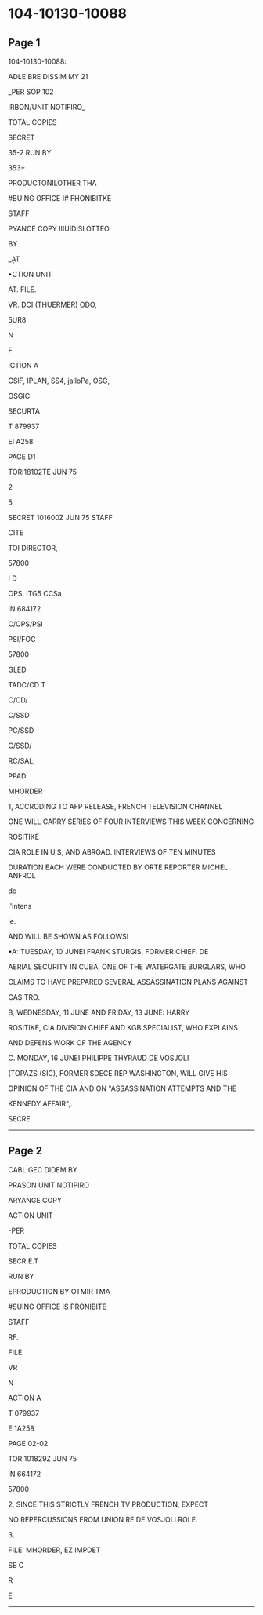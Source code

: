 # 104-10130-10088

## Page 1

104-10130-10088:

ADLE BRE DISSIM MY 21

_PER SOP 102

IRBON/UNIT NOTIFIRO_

TOTAL COPIES

SECRET

35-2 RUN BY

353÷

PRODUCTONILOTHER THA

#BUING OFFICE I# FHONIBITKE

STAFF

PYANCE COPY IIIUIDISLOTTEO

BY

_ẠT

•CTION UNIT

AT. FILE.

VR. DCI (THUERMER) ODO,

5UR8

N

F

ICTION A

CSlF, IPLAN, SS4, jaIloPa, OSG,

OSGIC

SECURTA

T 879937

El A258.

PAGE D1

TORI18102TE JUN 75

2

5

SECRET 101600Z JUN 75 STAFF

CITE

TOI DIRECTOR,

57800

I D

OPS. ITG5 CCSa

IN 684172

C/OPS/PSI

PSI/FOC

57800

GLED

TADC/CD T

C/CD/

C/SSD

PC/SSD

C/SSD/

RC/SAL,

PPAD

MHORDER

1, ACCRODING TO AFP RELEASE, FRENCH TELEVISION CHANNEL

ONE WILL CARRY SERIES OF FOUR INTERVIEWS THIS WEEK CONCERNING

ROSITIKE

CIA ROLE IN U,S, AND ABROAD. INTERVIEWS OF TEN MINUTES

DURATION EACH WERE CONDUCTED BY ORTE REPORTER MICHEL ANFROL

de

l'intens

ie.

AND WILL BE SHOWN AS FOLLOWSI

•A: TUESDAY, 10 JUNEI FRANK STURGIS, FORMER CHIEF. DE

AERIAL SECURITY IN CUBA, ONE OF THE WATERGATE BURGLARS, WHO

CLAIMS TO HAVE PREPARED SEVERAL ASSASSINATION PLANS AGAINST

CAS TRO.

B, WEDNESDAY, 11 JUNE AND FRIDAY, 13 JUNE: HARRY

ROSITIKE, CIA DIVISION CHIEF AND KGB SPECIALIST, WHO EXPLAINS

AND DEFENS WORK OF THE AGENCY

C. MONDAY, 16 JUNEI PHILIPPE THYRAUD DE VOSJOLI

(TOPAZS (SIC), FORMER SDECE REP WASHINGTON, WILL GIVE HIS

OPINION OF THE CIA AND ON "ASSASSINATION ATTEMPTS AND THE

KENNEDY AFFAIR",.

SECRE

---

## Page 2

CABL GEC DIDEM BY

PRASON UNIT NOTIPIRO

ARYANGE COPY

ACTION UNIT

-PER

TOTAL COPIES

SECR.E.T

RUN BY

EPRODUCTION BY OTMIR TMA

#SUING OFFICE IS PRONIBITE

STAFF

RF.

FILE.

VR

N

ACTION A

T 079937

E 1A258

PAGE 02-02

TOR 101829Z JUN 75

IN 664172

57800

2, SINCE THIS STRICTLY FRENCH TV PRODUCTION, EXPECT

NO REPERCUSSIONS FROM UNION RE DE VOSJOLI ROLE.

3,

FILE: MHORDER, EZ IMPDET

SE C

R

E

---

